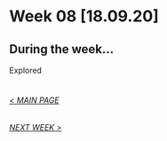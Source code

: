 # Week 08 [18.09.20] 

## During the week...
Explored
<br/>
<br/>

###### [< MAIN PAGE](https://hunoong.github.io/slave2-A/)
###### [NEXT WEEK >](https://hunoong.github.io/slave2-A/week09/)
